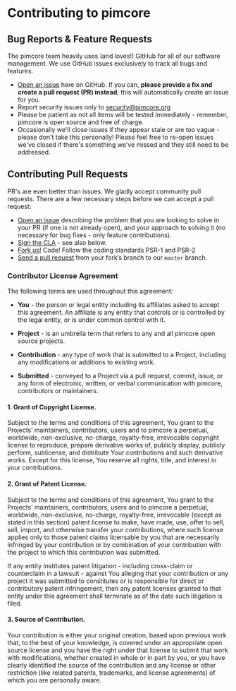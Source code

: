 # Contributing to pimcore

## Bug Reports & Feature Requests
The pimcore team heavily uses (and loves!) GitHub for all of our software management. 
We use GitHub issues exclusively to track all bugs and features.

* [Open an issue](https://github.com/pimcore/pimcore/issues) here on GitHub. 
If you can, **please provide a fix and create a pull request (PR) instead**; this will automatically create an issue for you.
* Report security issues only to security@pimcore.org 
* Please be patient as not all items will be tested immediately - remember, pimcore is open source and free of charge. 
* Occasionally we'll close issues if they appear stale or are too vague - please don't take this personally! 
Please feel free to re-open issues we've closed if there's something we've missed and they still need to be addressed.

## Contributing Pull Requests
PR's are even better than issues. 
We gladly accept community pull requests. 
There are a few necessary steps before we can accept a pull request:

* [Open an issue](https://github.com/pimcore/pimcore/issues) describing the problem that you are looking to solve in 
your PR (if one is not already open), and your approach to solving it (no necessary for bug fixes - only feature contributions). 
* [Sign the CLA](https://cla-assistant.io/pimcore/pimcore) - see also below.
* [Fork us!](https://help.github.com/articles/fork-a-repo/) Code! Follow the coding standards PSR-1 and PSR-2
* [Send a pull request](https://help.github.com/articles/using-pull-requests/) from your fork’s branch to our `master` branch.

### Contributor License Agreement
The following terms are used throughout this agreement:

* **You** - the person or legal entity including its affiliates asked to accept this agreement. An affiliate is any 
entity that controls or is controlled by the legal entity, or is under common control with it.

* **Project** - is an umbrella term that refers to any and all pimcore open source projects.

* **Contribution** - any type of work that is submitted to a Project, including any modifications or additions to 
existing work.

* **Submitted** - conveyed to a Project via a pull request, commit, issue, or any form of electronic, written, or 
verbal communication with pimcore, contributors or maintainers.

#### 1. Grant of Copyright License.
Subject to the terms and conditions of this agreement, You grant to the Projects’ maintainers, contributors, users and 
to pimcore a perpetual, worldwide, non-exclusive, no-charge, royalty-free, irrevocable copyright license to reproduce, 
prepare derivative works of, publicly display, publicly perform, sublicense, and distribute Your contributions and such 
derivative works. Except for this license, You reserve all rights, title, and interest in your contributions.

#### 2. Grant of Patent License.
Subject to the terms and conditions of this agreement, You grant to the Projects’ maintainers, contributors, users and 
to pimcore a perpetual, worldwide, non-exclusive, no-charge, royalty-free, irrevocable (except as stated in this section) 
patent license to make, have made, use, offer to sell, sell, import, and otherwise transfer your contributions, where 
such license applies only to those patent claims licensable by you that are necessarily infringed by your contribution 
or by combination of your contribution with the project to which this contribution was submitted. 

If any entity institutes patent litigation - including cross-claim or counterclaim in a lawsuit - against You alleging 
that your contribution or any project it was submitted to constitutes or is responsible for direct or contributory 
patent infringement, then any patent licenses granted to that entity under this agreement shall terminate as of the 
date such litigation is filed.

#### 3. Source of Contribution.
Your contribution is either your original creation, based upon previous work that, to the best of your knowledge, is 
covered under an appropriate open source license and you have the right under that license to submit that work with 
modifications, whether created in whole or in part by you, or you have clearly identified the source of the contribution 
and any license or other restriction (like related patents, trademarks, and license agreements) of which you are 
personally aware.
